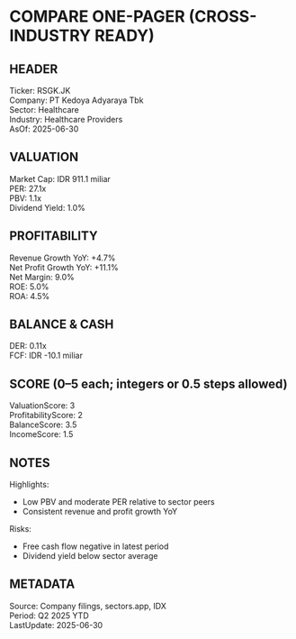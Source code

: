 # COMPARE ONE-PAGER (CROSS-INDUSTRY READY)

## HEADER
Ticker: RSGK.JK  
Company: PT Kedoya Adyaraya Tbk  
Sector: Healthcare  
Industry: Healthcare Providers  
AsOf: 2025-06-30

## VALUATION
Market Cap: IDR 911.1 miliar  
PER: 27.1x  
PBV: 1.1x  
Dividend Yield: 1.0%

## PROFITABILITY
Revenue Growth YoY: +4.7%  
Net Profit Growth YoY: +11.1%  
Net Margin: 9.0%  
ROE: 5.0%  
ROA: 4.5%

## BALANCE & CASH
DER: 0.11x  
FCF: IDR -10.1 miliar

## SCORE (0–5 each; integers or 0.5 steps allowed)
ValuationScore: 3  
ProfitabilityScore: 2  
BalanceScore: 3.5  
IncomeScore: 1.5  

## NOTES
Highlights:
- Low PBV and moderate PER relative to sector peers
- Consistent revenue and profit growth YoY

Risks:
- Free cash flow negative in latest period
- Dividend yield below sector average

## METADATA
Source: Company filings, sectors.app, IDX  
Period: Q2 2025 YTD  
LastUpdate: 2025-06-30